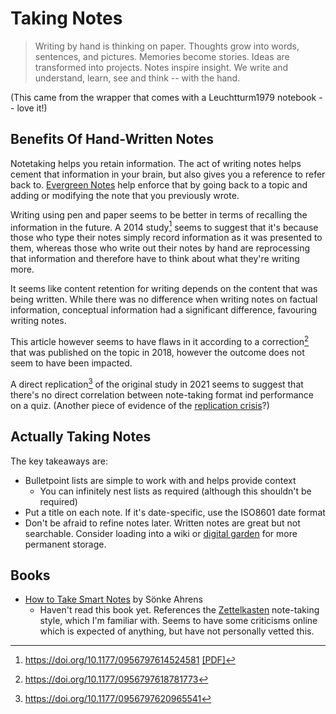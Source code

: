 ---
---
# Taking Notes

> Writing by hand is thinking on paper. Thoughts grow into words, sentences, and
> pictures. Memories become stories. Ideas are transformed into projects. Notes
> inspire insight. We write and understand, learn, see and think -- with
> the hand.

(This came from the wrapper that comes with a Leuchtturm1979 notebook -- love
it!)

## Benefits Of Hand-Written Notes

Notetaking helps you retain information. The act of writing notes helps cement
that information in your brain, but also gives you a reference to refer back to.
[Evergreen Notes](/writing/evergreen-notes.md) help enforce that by going back
to a topic and adding or modifying the note that you previously wrote.

Writing using pen and paper seems to be better in terms of recalling the
information in the future. A 2014 study[^1] seems to suggest that it's because
those who type their notes simply record information as it was presented to
them, whereas those who write out their notes by hand are reprocessing that
information and therefore have to think about what they're writing more. 

It seems like content retention for writing depends on the content that was
being written. While there was no difference when writing notes on factual
information, conceptual information had a significant difference, favouring
writing notes.

This article however seems to have flaws in it according to a correction[^2] that
was published on the topic in 2018, however the outcome does not seem to have
been impacted.

A direct replication[^3] of the original study in 2021 seems to suggest that
there's no direct correlation between note-taking format ind performance on a
quiz. (Another piece of evidence of the [replication
crisis](https://en.wikipedia.org/wiki/Replication_crisis)?)

## Actually Taking Notes

The key takeaways are:
- Bulletpoint lists are simple to work with and helps provide context
  - You can infinitely nest lists as required (although this shouldn't be
    required)
- Put a title on each note. If it's date-specific, use the ISO8601 date format
- Don't be afraid to refine notes later. Written notes are great but not
  searchable. Consider loading into a wiki or [digital
  garden](/writing/digital-garden.md) for more permanent storage.

## Books

- [How to Take Smart Notes](https://www.amazon.com/dp/1542866502) by Sönke
  Ahrens
  - Haven't read this book yet. References the
    [Zettelkasten](/writing/zettelkasten.md) note-taking style, which I'm
    familiar with. Seems to have some criticisms online which is expected of
    anything, but have not personally vetted this.

[^1]: https://doi.org/10.1177/0956797614524581 [[PDF]](http://www.yaros.com/ipad/Pen_vs_Keyboard_Notes.pdf)
[^2]: https://doi.org/10.1177/0956797618781773
[^3]: https://doi.org/10.1177/0956797620965541
